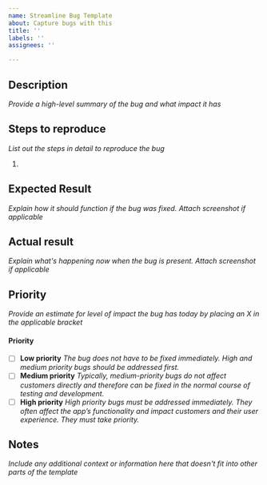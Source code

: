 ```yaml
---
name: Streamline Bug Template
about: Capture bugs with this
title: ''
labels: ''
assignees: ''

---
```


## Description

_Provide a high-level summary of the bug and what impact it has_

## Steps to reproduce

_List out the steps in detail to reproduce the bug_

1. 

## Expected Result

_Explain how it should function if the bug was fixed. Attach screenshot if applicable_

## Actual result

_Explain what's happening now when the bug is present. Attach screenshot if applicable_

## Priority

_Provide an estimate for level of impact the bug has today by placing an X in the applicable bracket_

#### Priority
- [ ] **Low priority** _The bug does not have to be fixed immediately. High and medium priority bugs should be addressed first._
- [ ] **Medium priority** _Typically, medium-priority bugs do not affect customers directly and therefore can be fixed in the normal course of testing and development._
- [ ] **High priority** _High priority bugs must be addressed immediately. They often affect the app’s functionality and impact customers and their user experience. They must take priority._

## Notes

_Include any additional context or information here that doesn't fit into other parts of the template_
